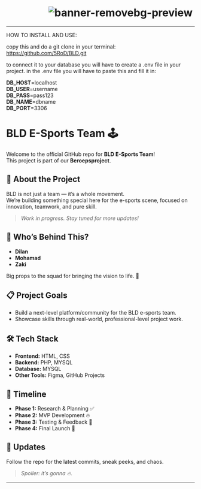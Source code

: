 
# ‎ ‎ ‎ ‎ ‎ ‎ ‎ ‎ ‎ ‎ ‎ ‎ ‎ ‎ ‎ ‎ ‎ ‎ ‎ ‎ ‎ ‎‎ ‎ ![banner-removebg-preview](https://github.com/user-attachments/assets/5f5204aa-6475-427e-abb1-c0d4fec464ac)
---

HOW TO INSTALL AND USE:

copy this and do a git clone in your terminal: https://github.com/5RoD/BLD.git

to connect it to your database you will have to create a .env file in your project. in the .env file you will have to paste this and fill it in:

**DB_HOST**=localhost  
**DB_USER**=username  
**DB_PASS**=pass123  
**DB_NAME**=dbname  
**DB_PORT**=3306  






# BLD E-Sports Team 🕹️

Welcome to the official GitHub repo for **BLD E-Sports Team**!  
This project is part of our **Beroepsproject**.

## 🚀 About the Project

BLD is not just a team — it’s a whole movement.  
We’re building something special here for the e-sports scene, focused on innovation, teamwork, and pure skill.

> *Work in progress. Stay tuned for more updates!*

## 👥 Who’s Behind This?

- **Dilan**
- **Mohamad**
- **Zaki**

Big props to the squad for bringing the vision to life. 🙌

## 📋 Project Goals

- Build a next-level platform/community for the BLD e-sports team.
- Showcase skills through real-world, professional-level project work.

## 🛠️ Tech Stack



- **Frontend:** HTML, CSS
- **Backend:** PHP, MYSQL
- **Database:** MYSQL
- **Other Tools:** Figma, GitHub Projects

## 📅 Timeline

- **Phase 1:** Research & Planning ✅
- **Phase 2:** MVP Development 🔥
- **Phase 3:** Testing & Feedback 🔄
- **Phase 4:** Final Launch 🚀

## 📢 Updates

Follow the repo for the latest commits, sneak peeks, and chaos.  
> *Spoiler: it’s gonna 🔥.*

---

